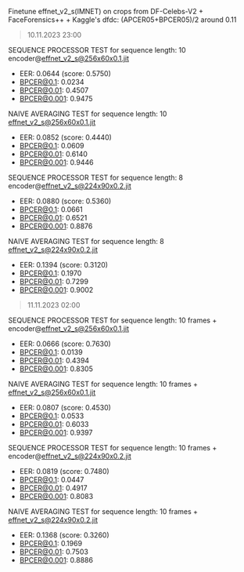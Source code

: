 Finetune effnet_v2_s(IMNET) on crops from DF-Celebs-V2 + FaceForensics++ + Kaggle's dfdc: (APCER05+BPCER05)/2 around 0.11 

> 10.11.2023 23:00

SEQUENCE PROCESSOR TEST for sequence length: 10 encoder@effnet_v2_s@256x60x0.1.jit
 - EER: 0.0644 (score: 0.5750)
 - BPCER@0.1: 0.0234
 - BPCER@0.01: 0.4507
 - BPCER@0.001: 0.9475

NAIVE AVERAGING TEST for sequence length: 10 effnet_v2_s@256x60x0.1.jit
 - EER: 0.0852 (score: 0.4440)
 - BPCER@0.1: 0.0609
 - BPCER@0.01: 0.6140
 - BPCER@0.001: 0.9446

SEQUENCE PROCESSOR TEST for sequence length: 8 encoder@effnet_v2_s@224x90x0.2.jit
 - EER: 0.0880 (score: 0.5360)
 - BPCER@0.1: 0.0661
 - BPCER@0.01: 0.6521
 - BPCER@0.001: 0.8876

NAIVE AVERAGING TEST for sequence length: 8 effnet_v2_s@224x90x0.2.jit
 - EER: 0.1394 (score: 0.3120)
 - BPCER@0.1: 0.1970
 - BPCER@0.01: 0.7299
 - BPCER@0.001: 0.9002

> 11.11.2023 02:00

SEQUENCE PROCESSOR TEST for sequence length: 10 frames + encoder@effnet_v2_s@256x60x0.1.jit
 - EER: 0.0666 (score: 0.7630)
 - BPCER@0.1: 0.0139
 - BPCER@0.01: 0.4394
 - BPCER@0.001: 0.8305

NAIVE AVERAGING TEST for sequence length: 10 frames + effnet_v2_s@256x60x0.1.jit
 - EER: 0.0807 (score: 0.4530)
 - BPCER@0.1: 0.0533
 - BPCER@0.01: 0.6033
 - BPCER@0.001: 0.9397

SEQUENCE PROCESSOR TEST for sequence length: 10 frames + encoder@effnet_v2_s@224x90x0.2.jit
 - EER: 0.0819 (score: 0.7480)
 - BPCER@0.1: 0.0447
 - BPCER@0.01: 0.4917
 - BPCER@0.001: 0.8083

NAIVE AVERAGING TEST for sequence length: 10 frames + effnet_v2_s@224x90x0.2.jit
 - EER: 0.1368 (score: 0.3260)
 - BPCER@0.1: 0.1969
 - BPCER@0.01: 0.7503
 - BPCER@0.001: 0.8886

